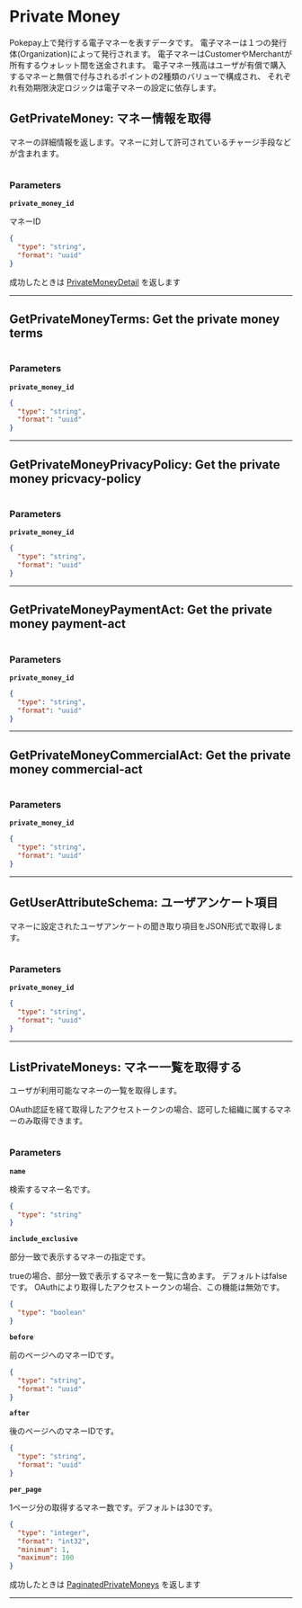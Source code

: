 # Private Money
Pokepay上で発行する電子マネーを表すデータです。
電子マネーは１つの発行体(Organization)によって発行されます。
電子マネーはCustomerやMerchantが所有するウォレット間を送金されます。
電子マネー残高はユーザが有償で購入するマネーと無償で付与されるポイントの2種類のバリューで構成され、
それぞれ有効期限決定ロジックは電子マネーの設定に依存します。


<a name="get-private-money"></a>
## GetPrivateMoney: マネー情報を取得
マネーの詳細情報を返します。マネーに対して許可されているチャージ手段などが含まれます。


```swift

```



### Parameters
**`private_money_id`** 
  

マネーID

```json
{
  "type": "string",
  "format": "uuid"
}
```



成功したときは
[PrivateMoneyDetail](./responses.md#private-money-detail)
を返します



---


<a name="get-private-money-terms"></a>
## GetPrivateMoneyTerms: Get the private money terms

```swift

```



### Parameters
**`private_money_id`** 
  


```json
{
  "type": "string",
  "format": "uuid"
}
```






---


<a name="get-private-money-privacy-policy"></a>
## GetPrivateMoneyPrivacyPolicy: Get the private money pricvacy-policy

```swift

```



### Parameters
**`private_money_id`** 
  


```json
{
  "type": "string",
  "format": "uuid"
}
```






---


<a name="get-private-money-payment-act"></a>
## GetPrivateMoneyPaymentAct: Get the private money payment-act

```swift

```



### Parameters
**`private_money_id`** 
  


```json
{
  "type": "string",
  "format": "uuid"
}
```






---


<a name="get-private-money-commercial-act"></a>
## GetPrivateMoneyCommercialAct: Get the private money commercial-act

```swift

```



### Parameters
**`private_money_id`** 
  


```json
{
  "type": "string",
  "format": "uuid"
}
```






---


<a name="get-user-attribute-schema"></a>
## GetUserAttributeSchema: ユーザアンケート項目
マネーに設定されたユーザアンケートの聞き取り項目をJSON形式で取得します。


```swift

```



### Parameters
**`private_money_id`** 
  


```json
{
  "type": "string",
  "format": "uuid"
}
```






---


<a name="list-private-moneys"></a>
## ListPrivateMoneys: マネー一覧を取得する
ユーザが利用可能なマネーの一覧を取得します。

OAuth認証を経て取得したアクセストークンの場合、認可した組織に属するマネーのみ取得できます。

```swift

```



### Parameters
**`name`** 
  

検索するマネー名です。

```json
{
  "type": "string"
}
```

**`include_exclusive`** 
  

部分一致で表示するマネーの指定です。

trueの場合、部分一致で表示するマネーを一覧に含めます。
デフォルトはfalseです。
OAuthにより取得したアクセストークンの場合、この機能は無効です。

```json
{
  "type": "boolean"
}
```

**`before`** 
  

前のページへのマネーIDです。

```json
{
  "type": "string",
  "format": "uuid"
}
```

**`after`** 
  

後のページへのマネーIDです。

```json
{
  "type": "string",
  "format": "uuid"
}
```

**`per_page`** 
  

1ページ分の取得するマネー数です。デフォルトは30です。

```json
{
  "type": "integer",
  "format": "int32",
  "minimum": 1,
  "maximum": 100
}
```



成功したときは
[PaginatedPrivateMoneys](./responses.md#paginated-private-moneys)
を返します



---




